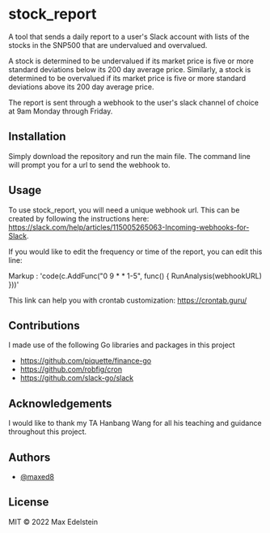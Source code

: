 
# stock_report

A tool that sends a daily report to a user's Slack account with lists of the stocks in the SNP500 that are undervalued and overvalued.

A stock is determined to be undervalued if its market price is five or more standard deviations below its 200 day average price.
Similarly, a stock is determined to be overvalued if its market price is five or more standard deviations above its 200 day average price.

The report is sent through a webhook to the user's slack channel of choice at 9am Monday through Friday.


## Installation

Simply download the repository and run the main file. The command line will prompt you for a url to send the webhook to.


## Usage

To use stock_report, you will need a unique webhook url. This can be created by following the instructions here: https://slack.com/help/articles/115005265063-Incoming-webhooks-for-Slack.

If you would like to edit the frequency or time of the report, you can edit this line:

Markup : 'code(c.AddFunc("0 9 * * 1-5", func() { RunAnalysis(webhookURL) }))'

This link can help you with crontab customization: https://crontab.guru/

## Contributions

I made use of the following Go libraries and packages in this project
* https://github.com/piquette/finance-go
* https://github.com/robfig/cron
* https://github.com/slack-go/slack

## Acknowledgements

I would like to thank my TA Hanbang Wang for all his teaching and guidance throughout this project.

## Authors

- [@maxed8](https://github.com/maxed8)

## License
MIT © 2022 Max Edelstein
